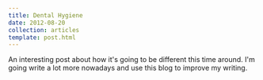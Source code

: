 ```yaml
---
title: Dental Hygiene
date: 2012-08-20
collection: articles
template: post.html
---
```


An interesting post about how it's going to be different this time around. I'm going write a lot more nowadays and use this blog to improve my writing.